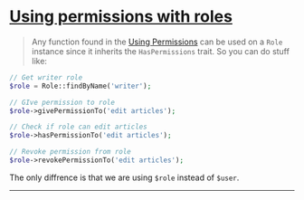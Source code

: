 # <u>Using permissions with roles</u>

> Any function found in the [Using Permissions](basic-usage/using-permissions/using-permissions.md) can be used on a `Role` instance since it inherits the `HasPermissions` trait. So you can do stuff like:

```php
// Get writer role
$role = Role::findByName('writer');

// GIve permission to role
$role->givePermissionTo('edit articles');

// Check if role can edit articles
$role->hasPermissionTo('edit articles');

// Revoke permission from role
$role->revokePermissionTo('edit articles');
```

The only diffrence is that we are using `$role` instead of `$user`.

---
